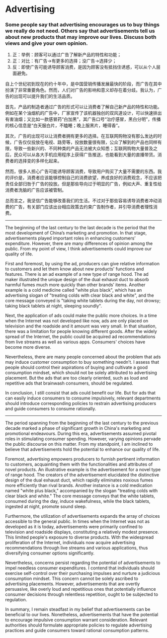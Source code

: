 # Advertising

### Some people say that advertising encourages us to buy things we really do not need. Others say that advertisements tell us about new products that may improve our lives. Discuss both views and give your own opinion.


1.	正：举例：顾客可以通过广告了解新产品的特性和功能；
2.	正：对比：有广告→有更多的选择；没广告→选择少；
3.	反：即使广告可能诱导顾客消费，是因为顾客没有抵挡住诱惑，可以从个人层面避免。


自上个世纪初到现在的约十年中，是中国营销传播发展最快的阶段，而广告在其中扮演了非常重要角色。然而，人们对广告的影响和意义却存在着分歧。我认为，广告的出现可以提升我们的生活品质。

首先，产品的制造者通过广告的形式可以让消费者了解自己新产品的特性和功能。例如在某个油烟机的广告中，厂家宣传了该机器独创的双风道设计，可以快速排出有害油烟；又比如一款感冒药“白加黑”，其广告口号“治疗感冒，黑白分明”，传播的核心信息是“白天服白片，不瞌睡；晚上服黑片，睡得香”。

其次，广告的出现可以让消费者拥有更多的选择。在互联网购物没有那么发达的时候，广告仅仅投放在电视、路旁等，投放数量很有限，公众了解到的产品也同样有限，导致一些新兴的、不同种类的产品无法被大众知悉；互联网购物大量普及之后，民众可以从各大手机应用程序上获得广告推送，也能看到大量的直播带货。消费者的选择变的多样化起来。

然而，很多人担心广告可能诱导顾客消费，导致用户购买了大量不需要的东西。我的评价是，消费者应该能够控制自己的消费欲望，养成良好的消费观念，不应该把责任全部归咎于广告的投放。但是那些导向过于明显的广告，例如大声、重复性给消费者洗脑的广告应该被管制。

总而言之，我坚信广告能够改善我们的生活。不过对于那些容易诱导消费者冲动消费的广告，有关部门应该出台相应政策去约束广告制作者，并引导消费者理性消费。

---

The beginning of the last century to the last decade is the period that the most development of China’s marketing and promotion. In that stage, advertisements played important roles in enhancing customers’ expenditure. However, there are many differences of opinion among the public. From my point of view, I think advertisements could improve our quality of life.

First and foremost, by using the ad, producers can give relative information to customers and let them know about new products' functions and features. There is an ad example of a new type of range hood. The ad maker illustrated the unique design of the dual exhaust duct to absorb harmful fumes much more quickly than other brands’ items. Another example is a cold medicine called "white plus black", which has an advertising slogan of "treating colds with clear black and white", and the core message conveyed is "taking white tablets during the day, not drowsy; taking black tablets at night, sleeping soundly".

Next, the application of ads could make the public more choices. In a time when the Internet was not developed like now, ads are only placed on television and the roadside and it amount was very small. In that situation, there was a limitation for people knowing different goods. After the widely spread of the Internet, the public could be acquired ad recommendations from live streams as well as various apps. Consumers' choices have become more diverse.

Nevertheless, there are many people concerned about the problem that ads may induce customer consumption to buy something needn’t. I assess that people should control their aspirations of buying and cultivate a good consumption mindset, which should not be solely attributed to advertising placement. But the ads that are too clearly oriented, such as loud and repetitive ads that brainwash consumers, should be regulated.

In conclusion, I still consist that ads could benefit our life. But for ads that can easily induce consumers to consume impulsively, relevant departments should introduce corresponding policies to restrain advertising producers and guide consumers to consume rationally.

---

The period spanning from the beginning of the last century to the previous decade marked a phase of significant growth in China's marketing and promotional endeavours. During this era, advertisements assumed pivotal roles in stimulating consumer spending. However, varying opinions pervade the public discourse on this matter. From my standpoint, I am inclined to believe that advertisements hold the potential to enhance our quality of life.

Foremost, advertising empowers producers to furnish pertinent information to customers, acquainting them with the functionalities and attributes of novel products. An illustrative example is the advertisement for a novel type of range hood. The creators of the advertisement elucidated the distinctive design of the dual exhaust duct, which rapidly eliminates noxious fumes more efficiently than rival brands. Another instance is a cold medication named "white plus black," accompanied by the slogan "treating colds with clear black and white." The core message conveys that the white tablets, consumed during the day, induce wakefulness, while the black tablets, ingested at night, promote sound sleep.

Furthermore, the utilization of advertisements expands the array of choices accessible to the general public. In times when the Internet was not as developed as it is today, advertisements were primarily confined to television and roadside displays, constituting a relatively modest presence. This limited people's exposure to diverse products. With the widespread proliferation of the Internet, individuals now acquire advertising recommendations through live streams and various applications, thus diversifying consumer options significantly.

Nevertheless, concerns persist regarding the potential of advertisements to impel needless consumer expenditures. I contend that individuals should exercise self-control over their purchasing impulses and nurture a judicious consumption mindset. This concern cannot be solely ascribed to advertising placements. However, advertisements that are overtly persuasive, like overly loud and repetitious ones that potentially influence consumer decisions through relentless repetition, ought to be subjected to regulation.

In summary, I remain steadfast in my belief that advertisements can be beneficial to our lives. Nonetheless, advertisements that have the potential to encourage impulsive consumption warrant consideration. Relevant authorities should formulate appropriate policies to regulate advertising practices and guide consumers toward rational consumption patterns.

